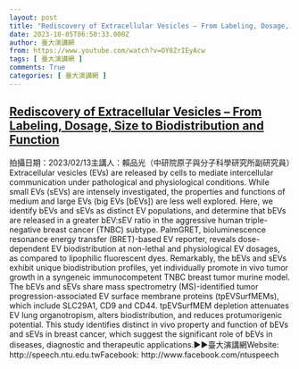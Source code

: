 ```yaml
---
layout: post
title: "Rediscovery of Extracellular Vesicles – From Labeling, Dosage, Size to Biodistribution and Function"
date: 2023-10-05T06:50:33.000Z
author: 臺大演講網
from: https://www.youtube.com/watch?v=OY0ZrIEyAcw
tags: [ 臺大演講網 ]
comments: True
categories: [ 臺大演講網 ]
---
```

<!--1696488633000-->
[Rediscovery of Extracellular Vesicles – From Labeling, Dosage, Size to Biodistribution and Function](https://www.youtube.com/watch?v=OY0ZrIEyAcw)
------

<div>
拍攝日期：2023/02/13主講人：賴品光（中研院原子與分子科學研究所副研究員）Extracellular vesicles (EVs) are released by cells to mediate intercellular communication under pathological and physiological conditions. While small EVs (sEVs) are intensely investigated, the properties and functions of medium and large EVs (big EVs [bEVs]) are less well explored. Here, we identify bEVs and sEVs as distinct EV populations, and determine that bEVs are released in a greater bEV:sEV ratio in the aggressive human triple-negative breast cancer (TNBC) subtype. PalmGRET, bioluminescence resonance energy transfer (BRET)-based EV reporter, reveals dose-dependent EV biodistribution at non-lethal and physiological EV dosages, as compared to lipophilic fluorescent dyes. Remarkably, the bEVs and sEVs exhibit unique biodistribution profiles, yet individually promote in vivo tumor growth in a syngeneic immunocompetent TNBC breast tumor murine model. The bEVs and sEVs share mass spectrometry (MS)-identified tumor progression-associated EV surface membrane proteins (tpEVSurfMEMs), which include SLC29A1, CD9 and CD44. tpEVSurfMEM depletion attenuates EV lung organotropism, alters biodistribution, and reduces protumorigenic potential. This study identifies distinct in vivo property and function of bEVs and sEVs in breast cancer, which suggest the significant role of bEVs in diseases, diagnostic and therapeutic applications.►►臺大演講網Website: http://speech.ntu.edu.twFacebook: http://www.facebook.com/ntuspeech
</div>
